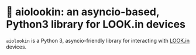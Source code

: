 # 📶 aiolookin: an asyncio-based, Python3 library for LOOK.in devices

<!-- [![CI](https://github.com/bachya/aiolookin/workflows/CI/badge.svg)](https://github.com/bachya/aiolookin/actions) -->
<!-- [![PyPi](https://img.shields.io/pypi/v/aiolookin.svg)](https://pypi.python.org/pypi/aiolookin) -->
<!-- [![Version](https://img.shields.io/pypi/pyversions/aiolookin.svg)](https://pypi.python.org/pypi/aiolookin) -->
<!-- [![License](https://img.shields.io/pypi/l/aiolookin.svg)](https://github.com/bachya/aiolookin/blob/master/LICENSE) -->
<!-- [![Code Coverage](https://codecov.io/gh/bachya/aiolookin/branch/master/graph/badge.svg)](https://codecov.io/gh/bachya/aiolookin) -->
<!-- [![Maintainability](https://api.codeclimate.com/v1/badges/bd79edca07c8e4529cba/maintainability)](https://codeclimate.com/github/bachya/aiolookin/maintainability) -->
<!-- [![Say Thanks](https://img.shields.io/badge/SayThanks-!-1EAEDB.svg)](https://saythanks.io/to/bachya) -->

`aiolookin` is a Python 3, asyncio-friendly library for interacting with
[LOOK.in](https://look-in.club/en) devices.

